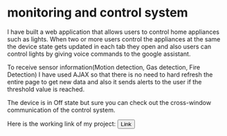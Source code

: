 # monitoring and control system
I have built a web application that allows users to control home appliances such as lights. When two or more users control the appliances at the same the device state gets updated in each tab they open and also users can control lights by giving voice commands to the google assistant.

To receive sensor information(Motion detection, Gas detection, Fire Detection) I have used AJAX so that there is no need to hard refresh the entire page to get new data and also it sends alerts to the user if the threshold value is reached.

The device is in Off state but sure you can check out the cross-window communication of the control system.

Here is the working link of my project:
<a href="https://www.youtube.com/watch?v=VnjVS3LjPIw&ab_channel=Akhil"><button>Link</button></a>
